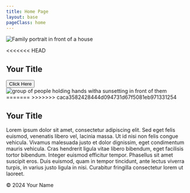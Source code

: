 ```yaml
---
title: Home Page
layout: base
pageClass: home
---
```

<img src="/media/familyphoto.jpg" alt="Family portrait in front of a house" class="card-image">

<<<<<<< HEAD
<h2>Your Title</h2>
<button class="header-button">Click Here</button>

<img src="/media/home.jpg" alt="group of people holding hands witha sunsetting in front of them" class="card-image">
=======
>>>>>>> caca3582428444d094731d67f5081eb971331254

<h2>Your Title</h2>
    Lorem ipsum dolor sit amet, consectetur adipiscing elit. Sed eget felis euismod, venenatis libero vel, lacinia massa. Ut id nisi non felis congue vehicula. Vivamus malesuada justo et dolor dignissim, eget condimentum mauris vehicula. Cras hendrerit ligula vitae libero bibendum, eget facilisis tortor bibendum. Integer euismod efficitur tempor. Phasellus sit amet suscipit eros. Duis euismod, quam in tempor tincidunt, ante lectus viverra turpis, in varius justo ligula in nisi. Curabitur fringilla consectetur lorem ut laoreet.
</div>

<footer>
    <p>&copy; 2024 Your Name</p>

